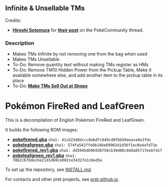 ## Infinite & Unsellable TMs

Credits:
* [**Hiroshi Sotomura**](https://www.pokecommunity.com/members/hiroshi-sotomura.5/) for [**their post**](https://www.pokecommunity.com/showpost.php?p=10209376) on the PokéCommunity thread.

### Description
* Makes TMs Infinite by not removing one from the bag when used
* Makes TMs Unsellable
* To-Do: Remove quantity text without making TMs register as HMs
* To-Do: Remove TM10 Hidden Power from the Pickup Table, Make it available somewhere else, and add another item to the pickup table in its place
* To-Do: [**Make TMs Sell Out at Shops**](https://www.pokecommunity.com/showpost.php?p=10182590&postcount=117)

# Pokémon FireRed and LeafGreen

This is a decompilation of English Pokémon FireRed and LeafGreen.

It builds the following ROM images:

* [**pokefirered.gba**](https://datomatic.no-intro.org/?page=show_record&s=23&n=1616) `sha1: 41cb23d8dccc8ebd7c649cd8fbb58eeace6e2fdc`
* [**pokeleafgreen.gba**](https://datomatic.no-intro.org/?page=show_record&s=23&n=1617) `sha1: 574fa542ffebb14be69902d1d36f1ec0a4afd71e`
* [**pokefirered_rev1.gba**](https://datomatic.no-intro.org/?page=show_record&s=23&n=1672) `sha1: dd5945db9b930750cb39d00c84da8571feebf417`
* [**pokeleafgreen_rev1.gba**](https://datomatic.no-intro.org/index.php?page=show_record&s=23&n=1668) `sha1: 7862c67bdecbe21d1d69ce082ce34327e1c6ed5e`

To set up the repository, see [INSTALL.md](INSTALL.md).

For contacts and other pret projects, see [pret.github.io](https://pret.github.io/).
